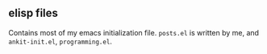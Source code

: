elisp files
---------------------------------

Contains most of my emacs initialization file. `posts.el` is written by
me, and `ankit-init.el`, `programming.el`.
